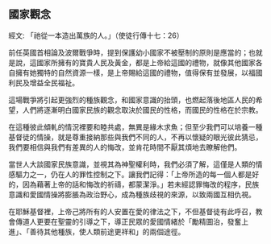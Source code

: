 ## 國家觀念 ##

經文: 「祂從一本造出萬族的人。」（使徒行傳十七：26）



前任英國首相論及波爾戰爭時，提到保護幼小國家不被壓制的原則是應當的；也就是說，這國家所擁有的寶貴人民及黃金，都是上帝給這國的禮物，就像其他國家各自擁有她獨特的自然資源一樣，是上帝賜給這國的禮物，值得保有並發展，以福國利民及增益全民福祉。

這場戰爭將引起更強烈的種族觀念，和國家意識的抬頭，也燃起落後地區人民的希望，人們將逐漸明白國家民族的觀念取決於國民的性格，而國民的性格在於宗教。

在這種彼此傾軋的情況裡要和睦共處，無異是緣木求魚；但至少我們可以培養一種基督徒的情操，就是尊重接納那些與我們不同的人，不再以懷疑的眼光彼此猜忌，我們要相信與我們有差異的人的悔改，並肯花時間不厭其煩地去瞭解他們。

當世人大談國家民族意識，並視其為神聖權利時，我們必須了解，這僅是人類的情感驅力之一，仍在人的罪性控制之下。讓我們記得：「上帝所造的每一個人都是好的，因為藉著上帝的話和悔改的祈禱，都蒙潔淨。」若未經認罪悔改的程序，民族意識和愛國情操將膨脹為政治野心，成為種族歧視的來源，以致兩國互相仇視。

在耶穌基督裡，上帝己將所有的人安置在愛的律法之下，不但基督徒有此呼召，教會傳道人更要在聖靈的引導之下，導正民眾的愛國情緒於「勵精圖治，發奮上進」、「善待其他種族，使人類前途更祥和」的兩個途徑。